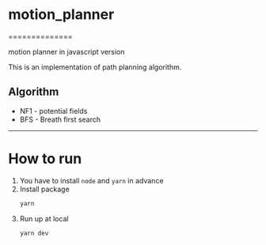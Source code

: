 # motion_planner
==============

motion planner in javascript version

This is an implementation of path planning algorithm.

## Algorithm

- NF1 - potential fields 
- BFS - Breath first search

---

# How to run

1. You have to install `node` and `yarn` in advance
2. Install package
    ```bash
    yarn
    ```
3. Run up at local
    ```bash
    yarn dev
    ```
